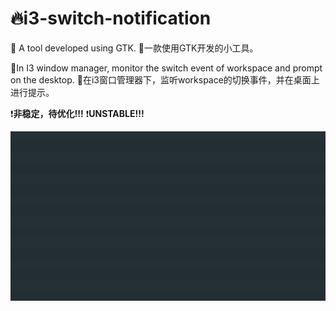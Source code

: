 # 🔥i3-switch-notification

👏 A tool developed using GTK.
👏一款使用GTK开发的小工具。

🔨In I3 window manager, monitor the switch event of workspace and prompt on the desktop.
🔨在i3窗口管理器下，监听workspace的切换事件，并在桌面上进行提示。

❗**非稳定，待优化!!!**
❗**UNSTABLE!!!**

![Screenshots](Screenshots.gif)